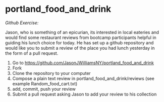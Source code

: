 portland_food_and_drink
=======================

*Github Exercise:*

Jason, who is something of an epicurian, its interested in local eateries and would find some restaurant reviews from bootcamp participants helpful in guiding his lunch choice for today.  He has set up a github repository and would like you to submit a review of the place you had lunch yesterday in the form of a pull request.

1) Go to https://github.com/JasonJWilliamsNY/portland_food_and_drink
2) Fork
3) Clone the repository to your computer
4) Compose a plain text review in portland_food_and_drink/reviews (see example Random_food_cart.txt)
5) add, commit, push your review
6) Submit a pull request asking Jason to add your review to his collection


